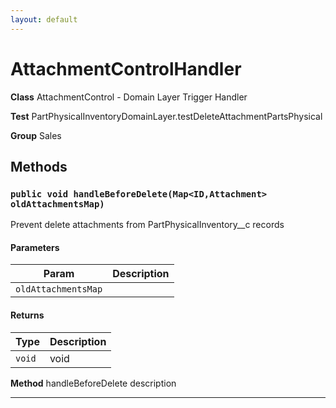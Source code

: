 ```yaml
---
layout: default
---
```

# AttachmentControlHandler



**Class** AttachmentControl - Domain Layer Trigger Handler


**Test** PartPhysicalInventoryDomainLayer.testDeleteAttachmentPartsPhysical


**Group** Sales

## Methods
### `public void handleBeforeDelete(Map<ID,Attachment> oldAttachmentsMap)`

Prevent delete attachments from PartPhysicalInventory__c records

#### Parameters

|Param|Description|
|---|---|
|`oldAttachmentsMap`||

#### Returns

|Type|Description|
|---|---|
|`void`|void|


**Method** handleBeforeDelete description

---
